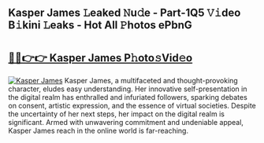 ## Kasper James 𝙻eaked 𝙽u𝚍e - Part-1Q5 𝚅𝚒deo B𝚒kini 𝙻eaks - Hot All 𝙿hotos ePbnG

# <h2><a href="http://ld3kjpb.urlbe.top/?page=Kasper+James">🔗🔗👉👉 Kasper James P𝚑oto𝚜Vid𝚎o</a></h2>

[![Kasper James](https://i.imgur.com/eBuTRDB.gif)](http://ld3kjpb.urlbe.top/?page=Kasper+James)
Kasper James, a multifaceted and thought-provoking character, eludes easy understanding. Her innovative self-presentation in the digital realm has enthralled and infuriated followers, sparking debates on consent, artistic expression, and the essence of virtual societies. Despite the uncertainty of her next steps, her impact on the digital realm is significant. Armed with unwavering commitment and undeniable appeal, Kasper James reach in the online world is far-reaching.
